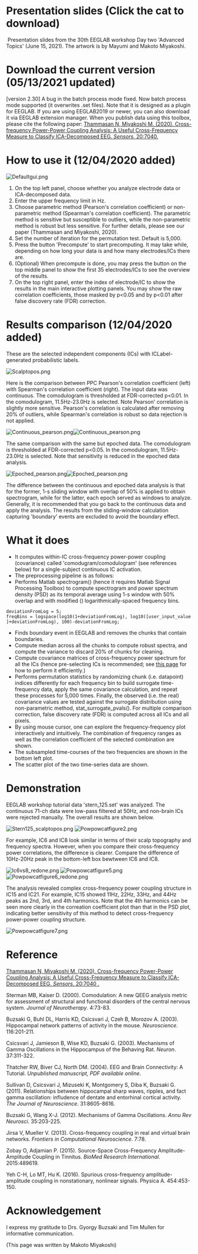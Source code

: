 Presentation slides (Click the cat to download)
=================================================
<a href="images/PowPowCAT_30thEEGLABWorkshop.pdf" class="image fit"><img src="images/PowPowCAT_logo.png" alt=""></a>
Presentation slides from the 30th EEGLAB workshop Day two 'Advanced Topics' (June 15, 2021).
The artwork is by Mayumi and Makoto Miyakoshi.

Download the current version (05/13/2021 updated)
=================================================

[version 2.30]
A bug in the batch process mode fixed.
Now batch process mode supported (it overwrites .set files). Note that it is designed as a
plugin for EEGLAB. If you are using EEGLAB2019 or newer, you can also
download it via EEGLAB extension manager. When you publish data using
this toolbox, please cite the following paper: [Thammasan N, Miyakoshi
M. (2020). Cross-frequency Power-Power Coupling Analysis: A Useful
Cross-Frequency Measure to Classify ICA-Decomposed EEG. *Sensors*.
20:7040.](https://www.mdpi.com/1424-8220/20/24/7040)

How to use it (12/04/2020 added)
================================

![Defaultgui.png](images/Defaultgui.png)

1.  On the top left panel, choose whether you analyze electrode data or
    ICA-decomposed data.
2.  Enter the upper frequency limit in Hz.
3.  Choose parametric method (Pearson's correlation coefficient) or
    non-parametric method (Spearman's correlation coefficient). The
    parametric method is sensitive but susceptible to outliers, while
    the non-parametric method is robust but less sensitive. For further
    details, please see our paper (Thammasan and Miyakoshi, 2020).
4.  Set the number of iteration for the permutation test. Default is
    5,000.
5.  Press the button 'Precompute' to start precomputing. It may take
    while, depending on how long your data is and how many
    electrodes/ICs there are.
6.  (Optional) When precompute is done, you may press the button on the
    top middle panel to show the first 35 electrodes/ICs to see the
    overview of the results.
7.  On the top right panel, enter the index of electrode/IC to show the
    results in the main interactive plotting panels. You may show the
    raw correlation coefficients, those masked by p\<0.05 and by p\<0.01
    after false discovery rate (FDR) correction.

Results comparison (12/04/2020 added)
=====================================

These are the selected independent components (ICs) with
ICLabel-generated probabilistic labels.

![Scalptopos.png](images/Scalptopos.png)

Here is the comparison between PPC Pearson's correlation coefficient
(left) with Spearman's correlation coefficient (right). The input data
was continuous. The comodulogram is thresholded at FDR-corrected
p\<0.01. In the comodulogram, 11.5Hz-23.0Hz is selected. Note Pearson'
correlation is slightly more sensitive. Pearson's correlation is
calculated after removing 20% of outliers, while Spearman's correlation
is robust so data rejection is not applied.

![Continuous_pearson.png](images/Continuous_pearson.png)![Continuous_pearson.png](images/Continuous_spearman.png)

The same comparison with the same but epoched data. The comodulogram is
thresholded at FDR-corrected p\<0.05. In the comodulogram, 11.5Hz-23.0Hz
is selected. Note that sensitivity is reduced in the epoched data
analysis.

![Epoched_pearson.png](images/Epoched_pearson.png)![Epoched_pearson.png](images/Epoched_spearman.png)

The difference between the continuous and epoched data analysis is that
for the former, 1-s sliding window with overlap of 50% is applied to
obtain spectrogram, while for the latter, each epoch served as windows
to analyze. Generally, it is recommended that you go back to the
continuous data and apply the analysis. The results from the
sliding-window calculation capturing 'boundary' events are excluded to
avoid the boundary effect.

What it does
============

-   It computes within-IC cross-frequency power-power coupling
    (covariance) called 'comodugram/comodulogram' (see references below)
    for a single-subject continuous IC activation.
-   The preprocessing pipeline is as follows:
-   Performs Matlab spectrogram() (hence it requires Matlab Signal
    Processing Toolbox) to compute spectrogram and power spectrum
    density (PSD) as its temporal average using 1-s window with 50%
    overlap and with modified () logarithmically-spaced frequency bins.

`deviationFromLog = 5;`
`freqBins = logspace(log10(1+deviationFromLog), log10([user_input_value]+deviationFromLog), 100)-deviationFromLog;`

-   Finds boundary event in EEGLAB and removes the chunks that contain
    boundaries.
-   Compute median across all the chunks to compute robust spectra, and
    compute the variance to discard 20% of chunks for cleaning.
-   Compute covariance matrices of cross-frequency power spectrum for
    all the ICs (hence pre-selecting ICs is recommended; see [this
    page](https://sccn.ucsd.edu/wiki/Std_selectICsByCluster) for how to
    perform it efficiently.)
-   Performs permutation statistics by randomizing chunk (i.e.
    datapoint) indices differently for each frequency bin to build
    surrogate time-frequency data, apply the same covariance
    calculation, and repeat these processes for 5,000 times. Finally,
    the observed (i.e. the real) covariance values are tested against
    the surrogate distribution using non-parametric method,
    stat_surrogate_pvals(). For multiple comparison correction, false
    discovery rate (FDR) is computed across all ICs and all pixels.
-   By using mouse cursor, one can explore the frequency-frequency plot
    interactively and intuitively. The combination of frequency ranges
    as well as the correlation coefficient of the selected combination
    are shown.
-   The subsampled time-courses of the two frequencies are shown in the
    bottom left plot.
-   The scatter plot of the two time-series data are shown.

Demonstration
=============

EEGLAB workshop tutorial data 'stern_125.set' was analyzed. The
continuous 71-ch data were low-pass filtered at 50Hz, and non-brain ICs
were rejected manually. The overall results are shown below.

![Stern125_scalptopos.png](images/Stern125_scalptopos.png)
![Powpowcatfigure2.png](images/Powpowcatfigure2.png)

For example, IC6 and IC8 look similar in terms of their scalp topography
and frequency spectra. However, when you compare their cross-frequency
power correlations, the difference is clearer. Compare the difference of
10Hz-20Hz peak in the bottom-left box bewtween IC6 and IC8.

![Ic6vs8_redone.png](images/Ic6vs8_redone.png)
![Powpowcatfigure5.png](images/Powpowcatfigure5.png)
![Powpowcatfigure6_redone.png](images/Powpowcatfigure6_redone.png)

The analysis revealed complex cross-frequency power coupling structure
in IC15 and IC21. For example, IC15 showed 11Hz, 22Hz, 33Hz, and 44Hz
peaks as 2nd, 3rd, and 4th harmonics. Note that the 4th harmonics can be
seen more clearly in the correation coefficient plot than that in the
PSD plot, indicating better sensitivity of this method to detect
cross-frequency power-power coupling structure.

![Powpowcatfigure7.png](images/Powpowcatfigure7.png)

Reference
=========

[Thammasan N, Miyakoshi M. (2020). Cross-frequency Power-Power Coupling
Analysis: A Useful Cross-Frequency Measure to Classify ICA-Decomposed
EEG. *Sensors*. 20:7040 .](https://www.mdpi.com/1424-8220/20/24/7040)

Sterman MB, Kaiser D. (2000). Comodulation: A new QEEG analysis metric
for assessment of structural and functional disorders of the central
nervous system. *Journal of Neurotherapy*. 4:73-83.

Buzsaki G, Buhl DL, Harris KD, Csicsvari J, Czeh B, Morozov A. (2003).
Hippocampal network patterns of activity in the mouse. *Neuroscience*.
116:201-211.

Csicsvari J, Jamieson B, Wise KD, Buzsaki G. (2003). Mechanisms of Gamma
Oscillations in the Hippocampus of the Behaving Rat. *Neuron*.
37:311-322.

Thatcher RW, Biver CJ, North DM. (2004). EEG and Brain Connectivity: A
Tutorial. *Unpublished manuscript, PDF available online*.

Sullivan D, Csicsvari J, Mizuseki K, Montgomery S, Diba K, Buzsaki G.
(2011). Relationships between hippocampal sharp waves, ripples, and fact
gamma oscillation: infludence of dentate and entorhinal cortical
activity. *The Journal of Neuroscience*. 31:8605-8616.

Buzsaki G, Wang X-J. (2012). Mechanisms of Gamma Oscillations. *Annu Rev
Neurosci*. 35:203-225.

Jirsa V, Mueller V. (2013). Cross-frequency coupling in real and virtual
brain networks. *Frontiers in Computational Neuroscience*. 7:78.

Zobay O, Adjamian P. (2015). Source-Space Cross-Frequency
Amplitude-Amplitude Coupling in Tinnitus. *BioMed Research
International*. 2015:489619.

Yeh C-H, Lo MT, Hu K. (2016). Spurious cross-frequency
amplitude-amplitude coupling in nonstationary, nonlinear signals.
Physica A. 454:453-150.

Acknowledgement
===============

I express my gratitude to Drs. Gyorgy Buzsaki and Tim Mullen for
informative communication.

(This page was written by Makoto Miyakoshi)
